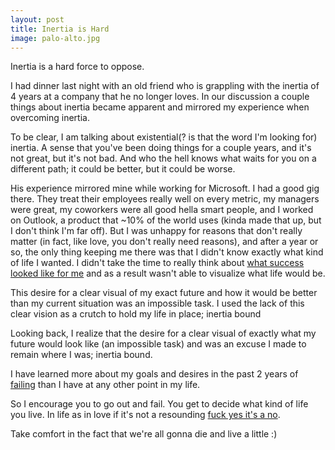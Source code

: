 ```yaml
---
layout: post
title: Inertia is Hard
image: palo-alto.jpg
---
```


Inertia is a hard force to oppose.

I had dinner last night with an old friend who is grappling with the inertia of 4 years at a company that he no longer loves. In our discussion a couple things about inertia became apparent and mirrored my experience when overcoming inertia.

To be clear, I am talking about existential(? is that the word I'm looking for) inertia. A sense that you've been doing things for a couple years, and it's not great, but it's not bad.  And who the hell knows what waits for you on a different path; it could be better, but it could be worse.

His experience mirrored mine while working for Microsoft. I had a good gig there. They treat their employees really well on every metric, my managers were great, my coworkers were all good hella smart people, and I worked on Outlook, a product that ~10% of the world uses (kinda made that up, but I don't think I'm far off). But I was unhappy for reasons that don't really matter (in fact, like love, you don't really need reasons), and after a year or so, the only thing keeping me there was that I didn't know exactly what kind of life I wanted. I didn't take the time to really think about [what success looked like for me]() and as a result wasn't able to visualize what life would be. 

This desire for a clear visual of my exact future and how it would be better than my current situation was an impossible task. I used the lack of this clear vision as a crutch to hold my life in place; inertia bound

Looking back, I realize that the desire for a clear visual of exactly what my future would look like (an impossible task) and  was an excuse I made to remain where I was; inertia bound. 

I have learned more about my goals and desires in the past 2 years of [failing]() than I have at any other point in my life. 

So I encourage you to go out and fail. You get to decide what kind of life you live. In life as in love if it's not a resounding [fuck yes it's a no](http://markmanson.net/fuck-yes).

Take comfort in the fact that we're all gonna die and live a little :)